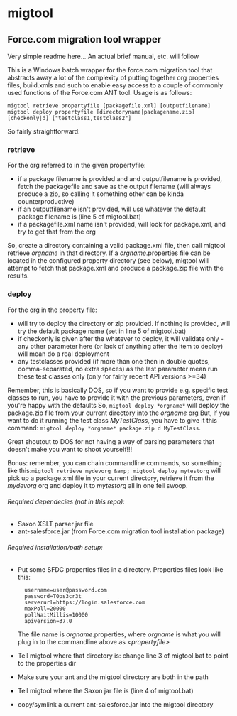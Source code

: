 # migtool #
## Force.com migration tool wrapper ##

Very simple readme here... An actual brief manual, etc. will follow

This is a Windows batch wrapper for the force.com migration tool that abstracts away a lot of the complexity of putting together org properties files, build.xmls and such to enable easy access to a couple of commonly used functions of the Force.com ANT tool.
Usage is as follows:


	migtool retrieve propertyfile [packagefile.xml] [outputfilename]
	migtool deploy propertyfile [directoryname|packagename.zip] [checkonly|d] ["testclass1,testclass2"]

So fairly straightforward:

### retrieve ###

For the org referred to in the given propertyfile: 

* if a package filename is provided and and outputfilename is provided, fetch the packagefile and save as the output filename (will always produce a zip, so calling it something other can be kinda counterproductive)
* if an outputfilename isn't provided, will use whatever the default package filename is (line 5 of migtool.bat)
* if a packagefile.xml name isn't provided, will look for package.xml, and try to get that from the org

So, create a directory containing a valid package.xml file, then call migtool retrieve *orgname* in that directory. If a *orgname*.properties file can be located in the configured property directory (see below), migtool will attempt to fetch that package.xml and produce a package.zip file with the results.

### deploy ###

For the org in the property file:

* will try to deploy the directory or zip provided. If nothing is provided, will try the default package name (set in line 5 of migtool.bat)
* if checkonly is given after the whatever to deploy, it will validate only - any other parameter here (or lack of anything after the item to deploy) will mean do a real deployment
* any testclasses provided (if more than one then in double quotes, comma-separated, no extra spaces) as the last parameter mean run these test classes only (only for fairly recent API versions >=34)

Remember, this is basically DOS, so if you want to provide e.g. specific test classes to run, you have to provide it with the previous parameters, even if you're happy with the defaults
So,	`migtool deploy *orgname*`
will deploy the package.zip file from your current directory into the *orgname* org
But, if you want to do it running the test class *MyTestClass*, you have to give it this command: `migtool deploy *orgname* package.zip d MyTestClass`.

Great shoutout to DOS for not having a way of parsing parameters that doesn't make you want to shoot yourself!!! 

Bonus: remember, you can chain commandline commands, so something like this:`migtool retrieve mydevorg &amp; migtool deploy mytestorg` will pick up a package.xml file in your current directory, retrieve it from the *mydevorg* org and deploy it to *mytestorg* all in one fell swoop.



###### Required dependecies (not in this repo): 
* Saxon XSLT parser jar file
* ant-salesforce.jar (from Force.com migration tool installation package)

###### Required installation/path setup:
* Put some SFDC properties files in a directory. Properties files look like this:

		username=user@password.com
		password=T0ps3cr3t
		serverurl=https://login.salesforce.com
		maxPoll=20000
		pollWaitMillis=10000
		apiversion=37.0

	The file name is *orgname*.properties, where *orgname* is what you will plug in to the commandline above as *&lt;propertyfile&gt;*
* Tell migtool where that directory is: change line 3 of migtool.bat to point to the properties dir
* Make sure your ant and the migtool directory are both in the path
* Tell migtool where the Saxon jar file is (line 4 of migtool.bat)
* copy/symlink a current ant-salesforce.jar into the migtool directory 